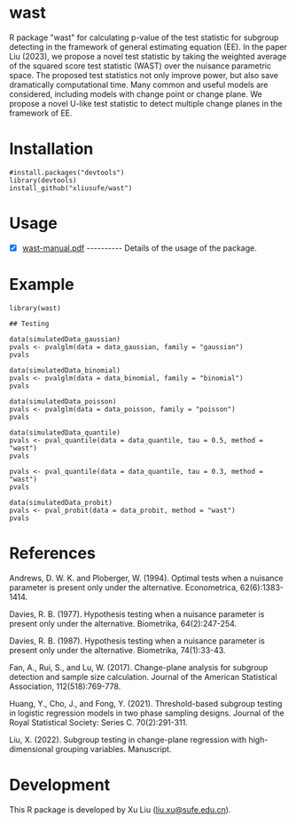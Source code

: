# wast
R package "wast" for calculating p-value of the test statistic for subgroup detecting in the framework of general estimating equation (EE). In the paper Liu (2023), we propose a novel test statistic by taking the weighted average of the squared score test statistic (WAST) over the nuisance parametric space. The proposed test statistics not only improve power, but also save dramatically computational time. Many common and useful models are considered, including models with change point or change plane. We propose a novel U-like test statistic to detect multiple change planes in the framework of EE.

# Installation

    #install.packages("devtools")
    library(devtools)
    install_github("xliusufe/wast")

# Usage

   - [x] [wast-manual.pdf](https://github.com/xliusufe/wast/blob/master/inst/wast-manual.pdf) ---------- Details of the usage of the package.
# Example
    library(wast)

    ## Testing

    data(simulatedData_gaussian)
    pvals <- pvalglm(data = data_gaussian, family = "gaussian")
    pvals

    data(simulatedData_binomial)
    pvals <- pvalglm(data = data_binomial, family = "binomial")
    pvals

    data(simulatedData_poisson)
    pvals <- pvalglm(data = data_poisson, family = "poisson")
    pvals

    data(simulatedData_quantile)
    pvals <- pval_quantile(data = data_quantile, tau = 0.5, method = "wast")
    pvals

    pvals <- pval_quantile(data = data_quantile, tau = 0.3, method = "wast")
    pvals

    data(simulatedData_probit)
    pvals <- pval_probit(data = data_probit, method = "wast")
    pvals


# References
Andrews, D. W. K. and Ploberger, W. (1994). Optimal tests when a nuisance parameter is
present only under the alternative. Econometrica, 62(6):1383-1414.

Davies, R. B. (1977). Hypothesis testing when a nuisance parameter is present only under the
alternative. Biometrika, 64(2):247-254.

Davies, R. B. (1987). Hypothesis testing when a nuisance parameter is present only under the
alternative. Biometrika, 74(1):33-43.

Fan, A., Rui, S., and Lu, W. (2017). Change-plane analysis for subgroup detection and sample
size calculation. Journal of the American Statistical Association, 112(518):769-778.

Huang, Y., Cho, J., and Fong, Y. (2021). Threshold-based subgroup testing in logistic regression
models in two phase sampling designs. Journal of the Royal Statistical Society: Series C. 70(2):291-311.

Liu, X. (2022). Subgroup testing in change-plane regression with high-dimensional grouping variables. Manuscript.

# Development
This R package is developed by Xu Liu (liu.xu@sufe.edu.cn).
